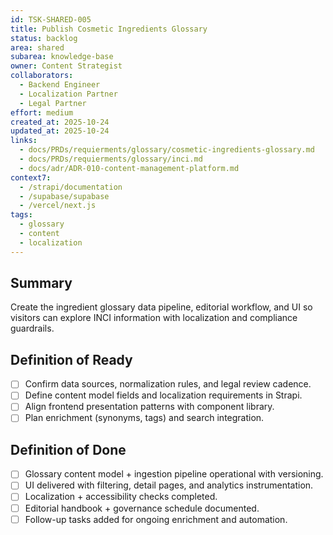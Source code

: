 ```yaml
---
id: TSK-SHARED-005
title: Publish Cosmetic Ingredients Glossary
status: backlog
area: shared
subarea: knowledge-base
owner: Content Strategist
collaborators:
  - Backend Engineer
  - Localization Partner
  - Legal Partner
effort: medium
created_at: 2025-10-24
updated_at: 2025-10-24
links:
  - docs/PRDs/requierments/glossary/cosmetic-ingredients-glossary.md
  - docs/PRDs/requierments/glossary/inci.md
  - docs/adr/ADR-010-content-management-platform.md
context7:
  - /strapi/documentation
  - /supabase/supabase
  - /vercel/next.js
tags:
  - glossary
  - content
  - localization
---
```


## Summary
Create the ingredient glossary data pipeline, editorial workflow, and UI so visitors can explore INCI information with localization and compliance guardrails.

## Definition of Ready
- [ ] Confirm data sources, normalization rules, and legal review cadence.
- [ ] Define content model fields and localization requirements in Strapi.
- [ ] Align frontend presentation patterns with component library.
- [ ] Plan enrichment (synonyms, tags) and search integration.

## Definition of Done
- [ ] Glossary content model + ingestion pipeline operational with versioning.
- [ ] UI delivered with filtering, detail pages, and analytics instrumentation.
- [ ] Localization + accessibility checks completed.
- [ ] Editorial handbook + governance schedule documented.
- [ ] Follow-up tasks added for ongoing enrichment and automation.
